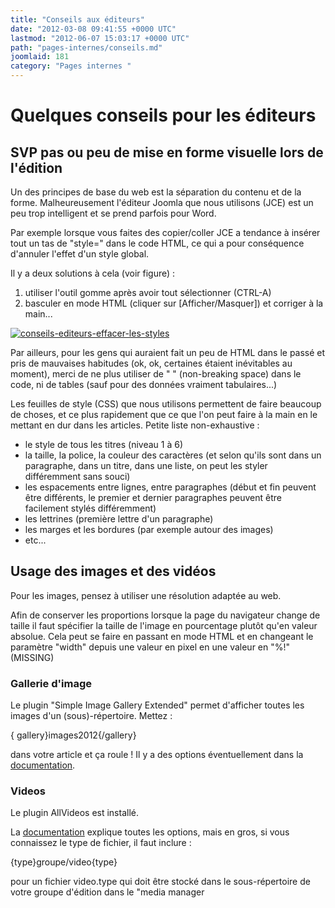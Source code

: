 ```yaml
---
title: "Conseils aux éditeurs"
date: "2012-03-08 09:41:55 +0000 UTC"
lastmod: "2012-06-07 15:03:17 +0000 UTC"
path: "pages-internes/conseils.md"
joomlaid: 181
category: "Pages internes "
---
```

Quelques conseils pour les éditeurs
===================================

SVP pas ou peu de mise en forme visuelle lors de l'édition
----------------------------------------------------------

Un des principes de base du web est la séparation du contenu et de la forme. Malheureusement l'éditeur Joomla que nous utilisons (JCE) est un peu trop intelligent et se prend parfois pour Word.

Par exemple lorsque vous faites des copier/coller JCE a tendance à insérer tout un tas de "style=" dans le code HTML, ce qui a pour conséquence d'annuler l'effet d'un style global.

Il y a deux solutions à cela (voir figure) :

1.  utiliser l'outil gomme après avoir tout sélectionner (CTRL-A)
2.  basculer en mode HTML (cliquer sur \[Afficher/Masquer\]) et corriger à la main...

[![conseils-editeurs-effacer-les-styles](images/Interne/conseils-editeurs-effacer-les-styles.png)](images/Interne/conseils-editeurs-effacer-les-styles.png)

Par ailleurs, pour les gens qui auraient fait un peu de HTML dans le passé et pris de mauvaises habitudes (ok, ok, certaines étaient inévitables au moment), merci de ne plus utiliser de " " (non-breaking space) dans le code, ni de tables (sauf pour des données vraiment tabulaires...)

Les feuilles de style (CSS) que nous utilisons permettent de faire beaucoup de choses, et ce plus rapidement que ce que l'on peut faire à la main en le mettant en dur dans les articles. Petite liste non-exhaustive :

*   le style de tous les titres (niveau 1 à 6)
*   la taille, la police, la couleur des caractères (et selon qu'ils sont dans un paragraphe, dans un titre, dans une liste, on peut les styler différemment sans souci)
*   les espacements entre lignes, entre paragraphes (début et fin peuvent être différents, le premier et dernier paragraphes peuvent être facilement stylés différemment)
*   les lettrines (première lettre d'un paragraphe)
*   les marges et les bordures (par exemple autour des images)
*   etc...

Usage des images et des vidéos
------------------------------

Pour les images, pensez à utiliser une résolution adaptée au web.

Afin de conserver les proportions lorsque la page du navigateur change de taille il faut spécifier la taille de l'image en pourcentage plutôt qu'en valeur absolue. Cela peut se faire en passant en mode HTML et en changeant le paramètre "width" depuis une valeur en pixel en une valeur en "%!"(MISSING)

### Gallerie d'image

Le plugin "Simple Image Gallery Extended" permet d'afficher toutes les images d'un (sous)-répertoire. Mettez :

{ gallery}images2012{/gallery}

dans votre article et ça roule ! Il y a des options éventuellement dans la [documentation](http://joomla-extensions.kubik-rubik.de/sige-simple-image-gallery-extended#list-of-parameters).

### Videos

Le plugin AllVideos est installé.

La [documentation](http://www.joomlaworks.gr/content/view/35/41/) explique toutes les options, mais en gros, si vous connaissez le type de fichier, il faut inclure :

{type}groupe/video{type}

pour un fichier video.type qui doit être stocké dans le sous-répertoire de votre groupe d'édition dans le "media manager
